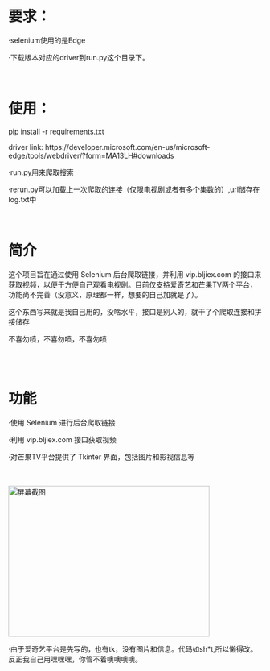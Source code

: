 <h1>要求：</h1>
<p>·selenium使用的是Edge</p>
<p>·下载版本对应的driver到run.py这个目录下。</p>
<br>
<h1>使用：</h1>
<p>pip install -r requirements.txt</p>
<p>driver link: https://developer.microsoft.com/en-us/microsoft-edge/tools/webdriver/?form=MA13LH#downloads</p>
<p>·run.py用来爬取搜索</p>
<p>·rerun.py可以加载上一次爬取的连接（仅限电视剧或者有多个集数的）,url储存在log.txt中</p>
<br>
<h1>简介</h1>
<p>这个项目旨在通过使用 Selenium 后台爬取链接，并利用 vip.bljiex.com 的接口来获取视频，以便于方便自己观看电视剧。目前仅支持爱奇艺和芒果TV两个平台，功能尚不完善（没意义，原理都一样，想要的自己加就是了）。</p>
<p>这个东西写来就是我自己用的，没啥水平，接口是别人的，就干了个爬取连接和拼接储存</p>
<p>不喜勿喷，不喜勿喷，不喜勿喷</p>
<br><br>
<h1>功能</h1>
<p>·使用 Selenium 进行后台爬取链接</p>
<p>·利用 vip.bljiex.com 接口获取视频</p>
<p>·对芒果TV平台提供了 Tkinter 界面，包括图片和影视信息等</p>
<br>
<br>
<img src="https://github.com/lannzyang/-my_tag/assets/150817172/c0c2e914-38c5-454e-a032-53beb2c0b126" alt="屏幕截图" width="400" height="300">
<br>

<p>·由于爱奇艺平台是先写的，也有tk，没有图片和信息。代码如sh*t,所以懒得改。反正我自己用嘿嘿嘿，你管不着噢噢噢噢。</p>

